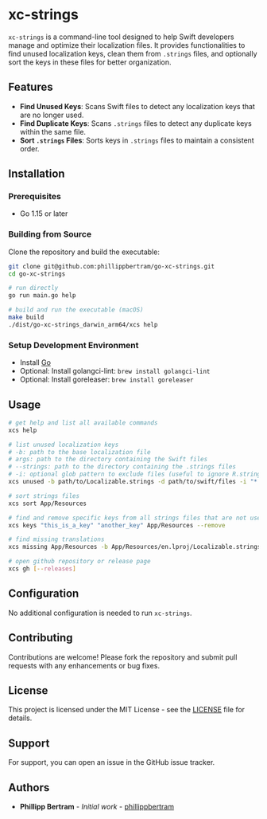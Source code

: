 # xc-strings

`xc-strings` is a command-line tool designed to help Swift developers manage and optimize their localization files. 
It provides functionalities to find unused localization keys, clean them from `.strings` files, and optionally sort the keys in these files for better organization.

## Features

- **Find Unused Keys**: Scans Swift files to detect any localization keys that are no longer used.
- **Find Duplicate Keys**: Scans `.strings` files to detect any duplicate keys within the same file.
- **Sort `.strings` Files**: Sorts keys in `.strings` files to maintain a consistent order.

## Installation

### Prerequisites

- Go 1.15 or later

### Building from Source

Clone the repository and build the executable:

```bash
git clone git@github.com:phillippbertram/go-xc-strings.git
cd go-xc-strings

# run directly
go run main.go help

# build and run the executable (macOS)
make build
./dist/go-xc-strings_darwin_arm64/xcs help
```

### Setup Development Environment

- Install [Go](https://golang.org/doc/install)
- Optional: Install golangci-lint: `brew install golangci-lint`
- Optional: Install goreleaser: `brew install goreleaser`

## Usage

```bash
# get help and list all available commands
xcs help

# list unused localization keys
# -b: path to the base localization file
# args: path to the directory containing the Swift files
# --strings: path to the directory containing the .strings files
# -i: optional glob pattern to exclude files (useful to ignore R.string generated files)
xcs unused -b path/to/Localizable.strings -d path/to/swift/files -i "*.generated.swift" App/Resources --remove

# sort strings files
xcs sort App/Resources

# find and remove specific keys from all strings files that are not used in the Swift files
xcs keys "this_is_a_key" "another_key" App/Resources --remove

# find missing translations
xcs missing App/Resources -b App/Resources/en.lproj/Localizable.strings

# open github repository or release page
xcs gh [--releases]
```

## Configuration

No additional configuration is needed to run `xc-strings`.

## Contributing

Contributions are welcome! Please fork the repository and submit pull requests with any enhancements or bug fixes.

## License

This project is licensed under the MIT License - see the [LICENSE](LICENSE) file for details.

## Support

For support, you can open an issue in the GitHub issue tracker.

## Authors

- **Phillipp Bertram** - *Initial work* - [phillippbertram](https://github.com/phillippbertram)